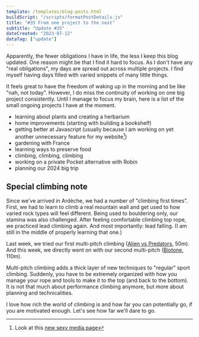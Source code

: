 ```yaml
---
template: /templates/blog-posts.html
buildScript: "/scripts/formatPostDetails.js"
title: "#35 From one project to the next"
subtitle: "Update #35"
dateCreated: "2023-07-12"
dataTag: ["update"]
---
```


Apparently, the fewer obligations I have in life, the less I keep this blog updated. One reason might be that I find it hard to focus. As I don't have any "real obligations", my days are spread out across multiple projects. I find myself having days filled with varied snippets of many little things.

It feels great to have the freedom of waking up in the morning and be like "nah, not today". However, I do miss the continuity of working on one big project consistently. Until I manage to focus my brain, here is a list of the small ongoing projects I have at the moment.

- learning about plants and creating a herbarium
- home improvements (starting with building a bookshelf)
- getting better at Javascript (usually because I am working on yet another unnecessary feature for my website[^1])
- gardening with France
- learning ways to preserve food
- climbing, climbing, climbing
- working on a private Pocket alternative with Robin
- planning our 2024 big trip

[^1]: Look at this [new sexy media page](/media/)

## Special climbing note

Since we've arrived in Ardèche, we had a number of "climbing first times". First, we had to learn to climb a real mountain wall and get used to how varied rock types will feel different. Being used to bouldering only, our stamina was also challenged. After feeling comfortable climbing top rope, we practiced lead climbing again. And most importantly: lead falling. (I am still in the middle of properly learning that one.)

Last week, we tried our first multi-pitch climbing ([Alien vs Predators](https://www.camptocamp.org/routes/666128/fr/gorges-du-chassezac-casteljau-actinidias-alien-vs-predators), 50m). And this week, we directly went on with our second multi-pitch ([Biotone](https://www.camptocamp.org/routes/56586/fr/la-jonte-cirque-des-vases-biotone), 110m).

Multi-pitch climbing adds a thick layer of new techniques to "regular" sport climbing. Suddenly, you have to be extremely organized with how you manage your rope and tools to make it to the top (and back to the bottom). It is not that much about performance climbing anymore, but more about planning and technicalities.

I love how rich the world of climbing is and how far you can potentially go, if you are motivated enough. Let's see how far we'll dare to go.
